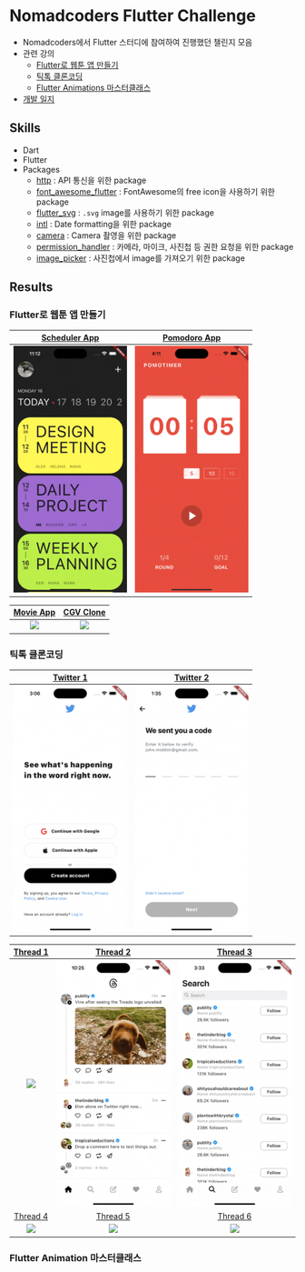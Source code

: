 # Nomadcoders Flutter Challenge

- Nomadcoders에서 Flutter 스터디에 참여하여 진행했던 챌린지 모음
- 관련 강의
  - [Flutter로 웹툰 앱 만들기](https://nomadcoders.co/flutter-for-beginners)
  - [틱톡 클론코딩](https://nomadcoders.co/tiktok-clone)
  - [Flutter Animations 마스터클래스](https://nomadcoders.co/flutter-animations-masterclass)
- [개발 일지](./documents/log.md)

## Skills

- Dart
- Flutter
- Packages
  - [http](https://pub.dev/packages/http) : API 통신을 위한 package
  - [font_awesome_flutter](https://pub.dev/packages/font_awesome_flutter) : FontAwesome의 free icon을 사용하기 위한 package
  - [flutter_svg](https://pub.dev/packages/flutter_svg) : `.svg` image를 사용하기 위한 package
  - [intl](https://pub.dev/packages/intl) : Date formatting을 위한 package
  - [camera](https://pub.dev/packages/camera) : Camera 촬영을 위한 package
  - [permission_handler](https://pub.dev/packages/permission_handler) : 카메라, 마이크, 사진첩 등 권한 요청을 위한 package
  - [image_picker](https://pub.dev/packages/image_picker) : 사진첩에서 image를 가져오기 위한 package

## Results

### Flutter로 웹툰 앱 만들기

|         [Scheduler App](./lib/webtoon_app_challenge/scheduler_app/)         |         [Pomodoro App](./lib/webtoon_app_challenge/pomodoro_app/)          |
| :-------------------------------------------------------------------------: | :------------------------------------------------------------------------: |
| <img src="./documents/images/flutter-challenge-scheduler.gif" width="200"/> | <img src="./documents/images/flutter-challenge-pomodoro.gif" width="200"/> |

|           [Movie App](./lib/webtoon_app_challenge/movie_app/)           |             [CGV Clone](./lib/webtoon_app_challenge/movie_cgv/)              |
| :---------------------------------------------------------------------: | :--------------------------------------------------------------------------: |
| <img src="./documents/images/flutter-challenge-movie.gif" width="200"/> | <img src="./documents/images/flutter-challenge-graduation.gif" width="200"/> |

### 틱톡 클론코딩

|        [Twitter 1](./lib/tiktok_clone_challenge/twitter_onboarding/)        |        [Twitter 2](./lib/tiktok_clone_challenge/twitter_onboarding/)        |
| :-------------------------------------------------------------------------: | :-------------------------------------------------------------------------: |
| <img src="./documents/images/flutter-challenge-twitter-1.gif" width="200"/> | <img src="./documents/images/flutter-challenge-twitter-2.gif" width="200"/> |

|            [Thread 1](./lib/tiktok_clone_challenge/thread_app/)            |            [Thread 2](./lib/tiktok_clone_challenge/thread_app/)            |            [Thread 3](./lib/tiktok_clone_challenge/thread_app/)            |
| :------------------------------------------------------------------------: | :------------------------------------------------------------------------: | :------------------------------------------------------------------------: |
| <img src="./documents/images/flutter-challenge-thread-1.gif" width="200"/> | <img src="./documents/images/flutter-challenge-thread-2.gif" width="200"/> | <img src="./documents/images/flutter-challenge-thread-3.gif" width="200"/> |
|            [Thread 4](./lib/tiktok_clone_challenge/thread_app/)            |            [Thread 5](./lib/tiktok_clone_challenge/thread_app/)            |            [Thread 6](./lib/tiktok_clone_challenge/thread_app/)            |
| <img src="./documents/images/flutter-challenge-thread-4.gif" width="200"/> | <img src="./documents/images/flutter-challenge-thread-5.gif" width="200"/> |                        <img src="./" width="200"/>                         |

### Flutter Animation 마스터클래스
